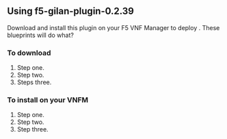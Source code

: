 ## Using f5-gilan-plugin-0.2.39 
Download and install this plugin on your F5 VNF Manager to deploy <insert blueprint names it supports>. These blueprints will do what?

### To download

1. Step one.
2. Step two.
3. Steps three.

### To install on your VNFM

1. Step one.
2. Step two.
3. Step three.

